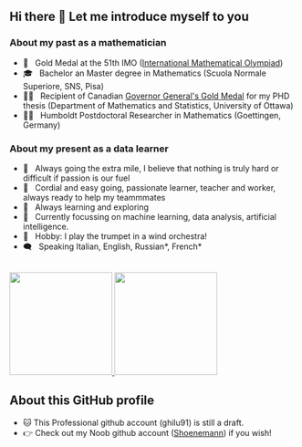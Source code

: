 ## Hi there 👋 Let me introduce myself to you

### About my past as a mathematician
- 🥇 &nbsp; Gold Medal at the 51th IMO ([International Mathematical Olympiad](https://www.imo-official.org/participant_r.aspx?id=18911))
- 🎓 &nbsp; Bachelor an Master degree in Mathematics (Scuola Normale Superiore, SNS, Pisa)
- 👨‍🎓 &nbsp; Recipient of Canadian [Governor General's Gold Medal](https://www.uottawa.ca/about-us/brilliant-mathematics-doctoral-student-wins-prestigious-award) for my PHD thesis (Department of Mathematics and Statistics, University of Ottawa)
- 👷‍♂️ &nbsp; Humboldt Postdoctoral Researcher in Mathematics (Goettingen, Germany)

### About my present as a data learner

- 💪 &nbsp;     Always going the extra mile, I believe that nothing is truly hard or difficult if passion is our fuel
- 🙂 &nbsp;     Cordial and easy going, passionate learner, teacher and worker, always ready to help my teammmates
- 📖 &nbsp;     Always learning and exploring
- 🌱 &nbsp;     Currently focussing on machine learning, data analysis, artificial intelligence.
- 🎺 &nbsp;     Hobby: I play the trumpet in a wind orchestra!
- 🗨️ &nbsp;     Speaking Italian, English, Russian*, French*
<br/>



<a href="https://github.com/AVS1508">
  <img height="180em" src="https://github-readme-stats.vercel.app/api?username=ghilu91&theme=buefy&show_icons=true" />
  <img height="180em" src="https://github-readme-stats.vercel.app/api/top-langs/?username=Shoenemann&theme=buefy&layout=compact" />
</a>

## About this GitHub profile
- 🐱 This Professional github account (ghilu91) is still a draft. 
- 👉 Check out my Noob github account ([Shoenemann](https://github.com/Shoenemann/)) if you wish!


<!--
**ghilu91/ghilu91** is a ✨ _special_ ✨ repository because its `README.md` (this file) appears on your GitHub profile.

Here are some ideas to get you started:

- 🔭 I’m currently working on ...
- 🌱 I’m currently learning ...
- 👯 I’m looking to collaborate on ...
- 🤔 I’m looking for help with ...
- 💬 Ask me about ...
- 📫 How to reach me: ...
- 😄 Pronouns: ...
- ⚡ Fun fact: ...


<h3> 🤝🏻 &nbsp;Connect with Me </h3>

<p align="center">
<a href="https://www.adityavsingh.com/"><img alt="Website" src="https://img.shields.io/badge/Website-www.adityavsingh.com-blue?style=flat-square&logo=google-chrome"></a>
<a href="https://www.linkedin.com/in/AVS1508/"><img alt="LinkedIn" src="https://img.shields.io/badge/LinkedIn-Aditya%20Vikram%20Singh-blue?style=flat-square&logo=linkedin"></a>
<a href="https://www.instagram.com/adityavs_/"><img alt="Instagram" src="https://img.shields.io/badge/Instagram-adityavs__-blue?style=flat-square&logo=instagram"></a>
<a href="mailto:avsingh@umass.edu"><img alt="Email" src="https://img.shields.io/badge/Email-avsingh@umass.edu-blue?style=flat-square&logo=gmail"></a>
</p>

-->
